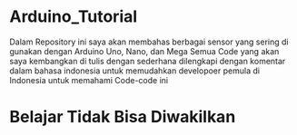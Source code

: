 # Arduino_Tutorial

Dalam Repository ini saya akan membahas berbagai sensor yang sering di gunakan dengan Arduino Uno, Nano, dan Mega
Semua Code yang akan saya kembangkan di tulis dengan sederhana dilengkapi dengan komentar dalam bahasa indonesia untuk memudahkan developoer pemula di Indonesia untuk memahami Code-code ini

# Belajar Tidak Bisa Diwakilkan
